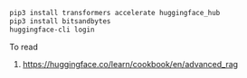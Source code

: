 ```bash
pip3 install transformers accelerate huggingface_hub
pip3 install bitsandbytes
huggingface-cli login
```

To read

1. https://huggingface.co/learn/cookbook/en/advanced_rag